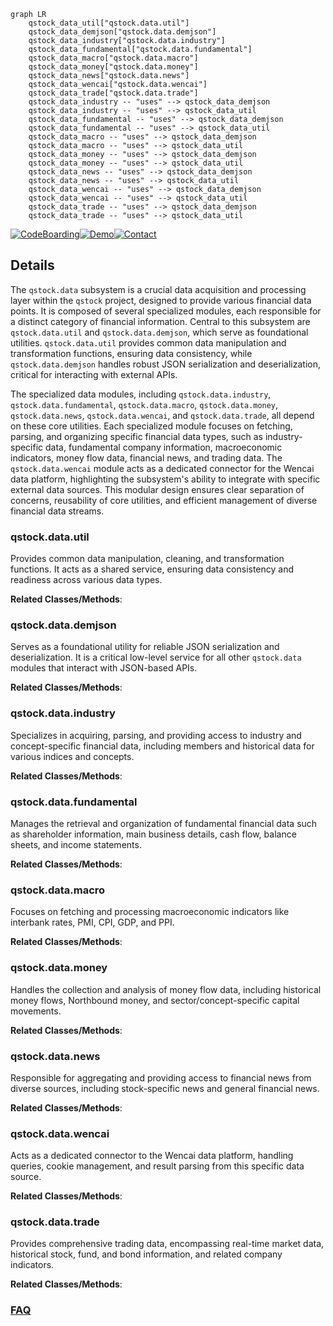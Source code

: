 ```mermaid
graph LR
    qstock_data_util["qstock.data.util"]
    qstock_data_demjson["qstock.data.demjson"]
    qstock_data_industry["qstock.data.industry"]
    qstock_data_fundamental["qstock.data.fundamental"]
    qstock_data_macro["qstock.data.macro"]
    qstock_data_money["qstock.data.money"]
    qstock_data_news["qstock.data.news"]
    qstock_data_wencai["qstock.data.wencai"]
    qstock_data_trade["qstock.data.trade"]
    qstock_data_industry -- "uses" --> qstock_data_demjson
    qstock_data_industry -- "uses" --> qstock_data_util
    qstock_data_fundamental -- "uses" --> qstock_data_demjson
    qstock_data_fundamental -- "uses" --> qstock_data_util
    qstock_data_macro -- "uses" --> qstock_data_demjson
    qstock_data_macro -- "uses" --> qstock_data_util
    qstock_data_money -- "uses" --> qstock_data_demjson
    qstock_data_money -- "uses" --> qstock_data_util
    qstock_data_news -- "uses" --> qstock_data_demjson
    qstock_data_news -- "uses" --> qstock_data_util
    qstock_data_wencai -- "uses" --> qstock_data_demjson
    qstock_data_wencai -- "uses" --> qstock_data_util
    qstock_data_trade -- "uses" --> qstock_data_demjson
    qstock_data_trade -- "uses" --> qstock_data_util
```

[![CodeBoarding](https://img.shields.io/badge/Generated%20by-CodeBoarding-9cf?style=flat-square)](https://github.com/CodeBoarding/GeneratedOnBoardings)[![Demo](https://img.shields.io/badge/Try%20our-Demo-blue?style=flat-square)](https://www.codeboarding.org/demo)[![Contact](https://img.shields.io/badge/Contact%20us%20-%20contact@codeboarding.org-lightgrey?style=flat-square)](mailto:contact@codeboarding.org)

## Details

The `qstock.data` subsystem is a crucial data acquisition and processing layer within the `qstock` project, designed to provide various financial data points. It is composed of several specialized modules, each responsible for a distinct category of financial information. Central to this subsystem are `qstock.data.util` and `qstock.data.demjson`, which serve as foundational utilities. `qstock.data.util` provides common data manipulation and transformation functions, ensuring data consistency, while `qstock.data.demjson` handles robust JSON serialization and deserialization, critical for interacting with external APIs.

The specialized data modules, including `qstock.data.industry`, `qstock.data.fundamental`, `qstock.data.macro`, `qstock.data.money`, `qstock.data.news`, `qstock.data.wencai`, and `qstock.data.trade`, all depend on these core utilities. Each specialized module focuses on fetching, parsing, and organizing specific financial data types, such as industry-specific data, fundamental company information, macroeconomic indicators, money flow data, financial news, and trading data. The `qstock.data.wencai` module acts as a dedicated connector for the Wencai data platform, highlighting the subsystem's ability to integrate with specific external data sources. This modular design ensures clear separation of concerns, reusability of core utilities, and efficient management of diverse financial data streams.

### qstock.data.util
Provides common data manipulation, cleaning, and transformation functions. It acts as a shared service, ensuring data consistency and readiness across various data types.


**Related Classes/Methods**:



### qstock.data.demjson
Serves as a foundational utility for reliable JSON serialization and deserialization. It is a critical low-level service for all other `qstock.data` modules that interact with JSON-based APIs.


**Related Classes/Methods**:



### qstock.data.industry
Specializes in acquiring, parsing, and providing access to industry and concept-specific financial data, including members and historical data for various indices and concepts.


**Related Classes/Methods**:



### qstock.data.fundamental
Manages the retrieval and organization of fundamental financial data such as shareholder information, main business details, cash flow, balance sheets, and income statements.


**Related Classes/Methods**:



### qstock.data.macro
Focuses on fetching and processing macroeconomic indicators like interbank rates, PMI, CPI, GDP, and PPI.


**Related Classes/Methods**:



### qstock.data.money
Handles the collection and analysis of money flow data, including historical money flows, Northbound money, and sector/concept-specific capital movements.


**Related Classes/Methods**:



### qstock.data.news
Responsible for aggregating and providing access to financial news from diverse sources, including stock-specific news and general financial news.


**Related Classes/Methods**:



### qstock.data.wencai
Acts as a dedicated connector to the Wencai data platform, handling queries, cookie management, and result parsing from this specific data source.


**Related Classes/Methods**:



### qstock.data.trade
Provides comprehensive trading data, encompassing real-time market data, historical stock, fund, and bond information, and related company indicators.


**Related Classes/Methods**:





### [FAQ](https://github.com/CodeBoarding/GeneratedOnBoardings/tree/main?tab=readme-ov-file#faq)